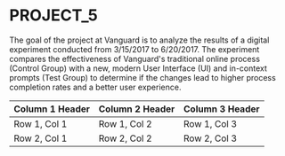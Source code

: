 # PROJECT_5

The goal of the project at Vanguard is to analyze the results of a digital experiment conducted from 3/15/2017 to 6/20/2017. The experiment compares the effectiveness of Vanguard's traditional online process (Control Group) with a new, modern User Interface (UI) and in-context prompts (Test Group) to determine if the changes lead to higher process completion rates and a better user experience.


| Column 1 Header | Column 2 Header | Column 3 Header |
|-----------------|-----------------|-----------------|
| Row 1, Col 1    | Row 1, Col 2    | Row 1, Col 3    |
| Row 2, Col 1    | Row 2, Col 2    | Row 2, Col 3    |
